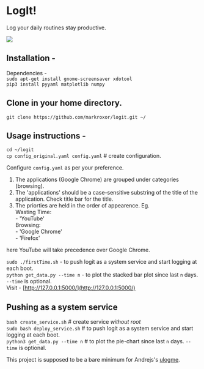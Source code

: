 # LogIt!
Log your daily routines stay productive.

![](https://github.com/markroxor/logit/raw/master/assets/piee.png)

## Installation -
Dependencies -   
`sudo apt-get install gnome-screensaver xdotool`    
`pip3 install pyyaml matplotlib numpy`  
   
## Clone in your home directory.
`git clone https://github.com/markroxor/logit.git ~/`           

## Usage instructions -  
`cd ~/logit`        
`cp config_original.yaml config.yaml` # create configuration.

Configure `config.yaml` as per your preference.    
1. The applications (Google Chrome) are grouped under categories (browsing).
2. The 'applications' should be a case-sensitive substring of the title of the application.
   Check title bar for the title. 
3. The priorties are held in the order of appearence. Eg.       
    Wasting Time:     
    \- 'YouTube'      
    Browsing:       
    \- 'Google Chrome'      
    \- 'Firefox'      

here YouTube will take precedence over Google Chrome.




`sudo ./firstTime.sh` - to push logit as a system service and start logging at each boot.        
`python get_data.py --time n` - to plot the stacked bar plot since last `n` days. `--time` is optional.             
Visit - [http://127.0.0.1:5000/](http://127.0.0.1:5000/)  

## Pushing as a system service
`bash create_service.sh` # create service _without root_    
`sudo bash deploy_service.sh` # to push logit as a system service and start logging at each boot.        
`python3 get_data.py --time n` # to plot the pie-chart since last `n` days. `--time` is optional.             

This project is supposed to be a bare minimum for Andrejs's [ulogme](https://github.com/karpathy/ulogme).
